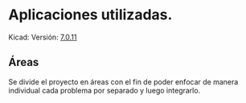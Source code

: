 # Aplicaciones utilizadas.

Kicad: 
Versión: [7.0.11](https://downloads.kicad.org/kicad/windows/explore/stable/download/kicad-7.0.11-x86_64.exe)

## Áreas
Se divide el proyecto en áreas con el fin de poder enfocar de manera individual cada problema por separado y luego integrarlo.
